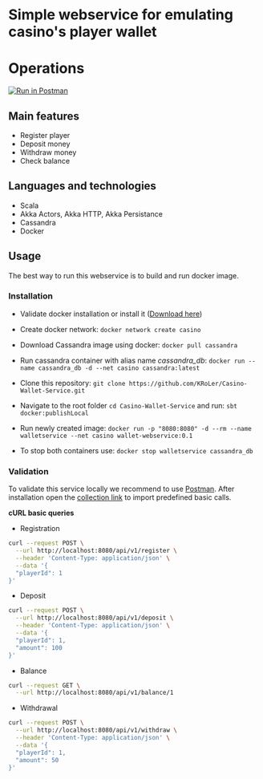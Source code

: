 # Simple webservice for emulating casino's player wallet

# Operations
[![Run in Postman](https://run.pstmn.io/button.svg)](https://www.getpostman.com/collections/85eaf2296d4318e7c3e0)

## Main features
* Register player
* Deposit money
* Withdraw money
* Check balance

## Languages and technologies 
* Scala
* Akka Actors, Akka HTTP, Akka Persistance
* Cassandra
* Docker
    
## Usage
The best way to run this webservice is to build and run docker image.

### Installation
* Validate docker installation or install it ([Download here](https://www.docker.com/community-edition))
* Create docker network: `docker network create casino`
* Download Cassandra image using docker: `docker pull cassandra`   
* Run cassandra container with alias name _cassandra_db_: `docker run --name cassandra_db -d --net casino cassandra:latest`
* Clone this repository: `git clone https://github.com/KRoLer/Casino-Wallet-Service.git`
* Navigate to the root folder `cd Casino-Wallet-Service` and run: `sbt docker:publishLocal`
* Run newly created image: `docker run -p "8080:8080" -d --rm --name walletservice --net casino wallet-webservice:0.1`

* To stop both containers use: `docker stop walletservice cassandra_db`

### Validation
To validate this service locally we recommend to use [Postman](https://www.getpostman.com/apps).
After installation open the [collection link]((https://www.getpostman.com/collections/85eaf2296d4318e7c3e0)) to import predefined basic calls.

**cURL basic queries**
* Registration
```bash
curl --request POST \
  --url http://localhost:8080/api/v1/register \
  --header 'Content-Type: application/json' \
  --data '{ 
  "playerId": 1 
}'
```
* Deposit
```bash
curl --request POST \
  --url http://localhost:8080/api/v1/deposit \
  --header 'Content-Type: application/json' \
  --data '{
  "playerId": 1,
  "amount": 100
}'
```
* Balance
```bash
curl --request GET \
  --url http://localhost:8080/api/v1/balance/1
```
* Withdrawal
```bash
curl --request POST \
  --url http://localhost:8080/api/v1/withdraw \
  --header 'Content-Type: application/json' \
  --data '{
  "playerId": 1,
  "amount": 50
}'
```


